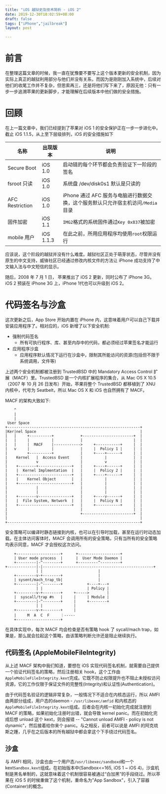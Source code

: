 ```yaml
---
title: "iOS 越狱史及技术简析 - iOS 2"
date: 2019-12-30T18:02:59+08:00
draft: false
tags: ["iPhone","jailbreak"]
layout: post

---
```

# 前言

在整理这篇文章的时候，我一直在犹豫要不要写上这个版本更新的安全机制，因为实际上真正的越狱利用部分与他们并没有关系，而因为是刚刚加入系统中，后续对他们的收尾工作并不复杂，但思索再三，还是将他们写下来了，原因无他：只有一步一步追溯苹果的更新脚步，才能理解在后续版本中他们做的安全措施。

# 回顾

在上一篇文章中，我们已经提到了苹果对 iOS 1 的安全保护正在一步一步进化中。截止 iOS 1.1.5，从上至下层级排列，iOS 的安全措施如下

| 名称            | 出现版本  | 说明                                                         |
| --------------- | --------- | ------------------------------------------------------------ |
| Secure Boot     | iOS 1.0   | 启动链的每个环节都会负责验证下一阶段的签名                   |
| fsroot 只读     | iOS 1.0   | 系统盘 /dev/disk0s1 默认是只读的                             |
| AFC Restriction | iOS 1.0   | iPhone 通过 AFC 服务与电脑进行数据交换，这个服务默认只允许宿主机访问`/Media`目录 |
| 固件加密        | iOS 1.1   | `IMG2`格式的系统固件通过`Key 0x837`被加密                    |
| mobile 用户     | iOS 1.1.3 | 在此之前，所用应用程序均使用`root`权限运行                   |

应该说，这个阶段的越狱并没有什么难度。越狱社区正处于萌芽状态，尽管并没有原生的中文支持，威锋社区已经通过修改内核文件的方法让 iPhone 成功支持了中文输入法与中文短信的显示。

随后，2008 年 7 月 1 日， 苹果推出了 iOS 2 更新，同时公布了 iPhone 3G。 iOS 2 预装在 iPhone 3G 上，iPhone 1代也可以升级到 iOS 2。

# 代码签名与沙盒

这次更新之后，App Store 开始内置在 iPhone 内，这意味着用户可以自己下载并安装应用程序了。相对应的，iOS 新增了以下安全机制:

- 强制代码签名
  - 所有可执行程序、库、甚至内存中的代码，都必须经过苹果签名才能运行
- 应用程序沙盒
  - 应用程序默认情况下运行在沙盒中，限制其所能访问的资源(包括但不限于系统调用，文件等)

上述两个安全机制都被注册到 TrustedBSD 中的 Mandatory Access Control 扩展（MACF）里。TrustedBSD 是一个内核扩展程序的集合，从 Mac OS X 10.5（2007 年 10 月 26 日发布）开始，苹果将整个 TrustedBSD 都移植到了 XNU 内核中，代号为 Seatbelt，所以 Mac OS X 和 iOS 也自然拥有了 MACF。

MACF 的架构大致如下:

```
    ^
    |
    |
 User Space
+------------------------------------------------------------+
|Ker|nel Space                                               |
|   |     +----------+            +-----------------------+  |
|   |     |          |            |                       |  |
|   |     |  MACF    |------------>     +-----------+     |  |
|   v     |          |            |     |  Policy 1 |     |  |
|         +----------+            |     +----+------+     |  |
|    Kernel   |  Access Event     |          |            |  |
|             v                   |          v            |  |
|    +--------+---------------+   |     +----+------+     |  |
|    |  Kernel Implmentation  |   |     |  Policy 2 |     |  |
|    +------------------------+   |     +----+------+     |  |
|    |    Kernel Object       |   |          |            |  |
|    +------------------------+   |          |            |  |
|             |                   |          |            |  |
|             |                   |          |            |  |
|    +--------v---------------+   |     +----v------+     |  |
|    |  File System, Network  |   |     |  Policy N |     |  |
|    +------------------------+   |     +-----------+     |  |
|                                 |                       |  |
|                                 +-----------------------+  |
|                                                            |
+------------------------------------------------------------+
```
安全策略可以编译时静态链接到内核，也可以在引导时加载，甚至在运行时动态加载。在主体访问客体时，MACF 会调用所有的安全策略，只有当所有的安全策略均表示同意，MACF 才会授权这次访问。

```
    +--------------------+      +-------------------+
    | User mode process  |      |  User Mode Daemon |
    +---------|-^--------+      +---------^---------+
+-------------|-|--------------------------------------------------+
              | |                         |
    +---------v-+--------+                |
    | sysent/mach_trap_tb|                |
    +---------|-^--------+           +----+---+
              | |                    | Policy |
    +---------v-+--------+     +----->        |
    |  syscall/trap #n   |     |     | Module |
    +---------|-^--------+     |     +--------+
              | |              |
    +---------v-+--------+     |
    |     M  A  C  F     ｜-----
    +--------------------+

```
在具体实现中，每次 MACF 均会检查是否有策略 hook 了 sycall/mach trap，如果是，那么就会拉起这个策略，由该策略判断允许还是阻止继续执行。

## 代码签名 (AppleMobileFileIntegrity)

从上述 MACF 架构中我们知道，要想在 iOS 实现代码签名机制，就需要自己提供一个验证代码签名的策略，然后注册相关 hook，这个工作由`AppleMobileFileIntegrity.kext`完成。它既不防止权限提升也不阻止未授权访问资源，它的工作仅限于保证文件的完整性(Integrity)和认证性(Authentication)。

由于代码签名验证的逻辑非常复杂，一般情况下不适合在内核态运行，所以 AMFI 由两部分组成，用户态的daemon - `/usr/libexec/amfid` 和内核态的`AppleMobileFileIntegrity.kext`组成。后者会在内核一初始化完成就注册到 MACF 的策略，如果初始化注册时出错，就会导致 kernel panic。而在初始化完成后想 unload 这个 kext，则会报错 -- "Cannot unload AMFI - policy is not dynamic"，然后接着给你来个 panic。与之相反，前者可以说是 AMFI 的阿克琉斯之踵，几乎在之后版本的所有越狱中都会拿这个下手绕过代码签名。

## 沙盒

与 AMFI 相同，沙盒也由一个用户态`/usr/libexec/sandboxd`和一个kext`Sandbox.kext`组成。在初始版本中(Sandbox<=165, iOS 1 ~ iOS 4)，沙盒机制是黑名单制的，这就意味着这个机制很容易被通过“白加黑”的手段绕过。所以苹果在 iOS 5 的时候重做了这个机制，重命名为"App Sandbox"，引入了容器(Container)的概念。

